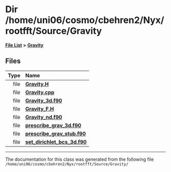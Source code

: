 
# Dir /home/uni06/cosmo/cbehren2/Nyx/rootfft/Source/Gravity


[**File List**](files.md) **>** [**Gravity**](dir_fdbf5007869eac89a42b1cd44aeda050.md)











## Files

| Type | Name |
| ---: | :--- |
| file | [**Gravity.H**](Gravity_8H.md) <br> |
| file | [**Gravity.cpp**](Gravity_8cpp.md) <br> |
| file | [**Gravity\_3d.f90**](Gravity__3d_8f90.md) <br> |
| file | [**Gravity\_F.H**](Gravity__F_8H.md) <br> |
| file | [**Gravity\_nd.f90**](Gravity__nd_8f90.md) <br> |
| file | [**prescribe\_grav\_3d.f90**](Source_2Gravity_2prescribe__grav__3d_8f90.md) <br> |
| file | [**prescribe\_grav\_stub.f90**](prescribe__grav__stub_8f90.md) <br> |
| file | [**set\_dirichlet\_bcs\_3d.f90**](set__dirichlet__bcs__3d_8f90.md) <br> |


















------------------------------
The documentation for this class was generated from the following file `/home/uni06/cosmo/cbehren2/Nyx/rootfft/Source/Gravity/`